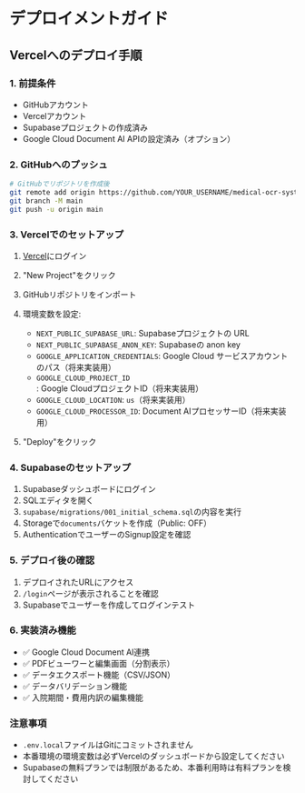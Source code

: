 # デプロイメントガイド

## Vercelへのデプロイ手順

### 1. 前提条件

- GitHubアカウント
- Vercelアカウント
- Supabaseプロジェクトの作成済み
- Google Cloud Document AI APIの設定済み（オプション）

### 2. GitHubへのプッシュ

```bash
# GitHubでリポジトリを作成後
git remote add origin https://github.com/YOUR_USERNAME/medical-ocr-system.git
git branch -M main
git push -u origin main
```

### 3. Vercelでのセットアップ

1. [Vercel](https://vercel.com)にログイン
2. "New Project"をクリック
3. GitHubリポジトリをインポート
4. 環境変数を設定:
   - `NEXT_PUBLIC_SUPABASE_URL`: Supabaseプロジェクトの URL
   - `NEXT_PUBLIC_SUPABASE_ANON_KEY`: Supabaseの anon key
   - `GOOGLE_APPLICATION_CREDENTIALS`: Google Cloud サービスアカウントのパス（将来実装用）
   - `GOOGLE_CLOUD_PROJECT_ID`: Google CloudプロジェクトID（将来実装用）
   - `GOOGLE_CLOUD_LOCATION`: `us`（将来実装用）
   - `GOOGLE_CLOUD_PROCESSOR_ID`: Document AIプロセッサーID（将来実装用）

5. "Deploy"をクリック

### 4. Supabaseのセットアップ

1. Supabaseダッシュボードにログイン
2. SQLエディタを開く
3. `supabase/migrations/001_initial_schema.sql`の内容を実行
4. Storageで`documents`バケットを作成（Public: OFF）
5. AuthenticationでユーザーのSignup設定を確認

### 5. デプロイ後の確認

1. デプロイされたURLにアクセス
2. `/login`ページが表示されることを確認
3. Supabaseでユーザーを作成してログインテスト

### 6. 実装済み機能

- ✅ Google Cloud Document AI連携
- ✅ PDFビューワーと編集画面（分割表示）
- ✅ データエクスポート機能（CSV/JSON）
- ✅ データバリデーション機能
- ✅ 入院期間・費用内訳の編集機能

### 注意事項

- `.env.local`ファイルはGitにコミットされません
- 本番環境の環境変数は必ずVercelのダッシュボードから設定してください
- Supabaseの無料プランでは制限があるため、本番利用時は有料プランを検討してください